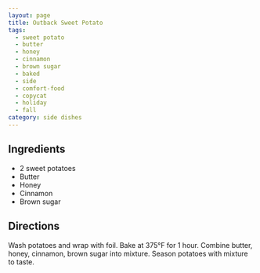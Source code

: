 ```yaml
---
layout: page
title: Outback Sweet Potato
tags:
  - sweet potato
  - butter
  - honey
  - cinnamon
  - brown sugar
  - baked
  - side
  - comfort-food
  - copycat
  - holiday
  - fall
category: side dishes
---
```


## Ingredients
* 2 sweet potatoes
* Butter
* Honey
* Cinnamon
* Brown sugar

## Directions
Wash potatoes and wrap with foil. Bake at 375°F for 1 hour. Combine butter, honey, cinnamon, brown sugar into mixture. Season potatoes with mixture to taste.
